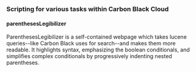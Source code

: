 ### Scripting for various tasks within Carbon Black Cloud 

#### parenthesesLegibilizer  
ParenthesesLegibilizer is a self-contained webpage which takes lucene queries--like Carbon Black uses for search--and makes them more readable. It highlights syntax, emphasizing the boolean conditionals, and simplifies complex conditionals by progressively indenting nested parentheses.
